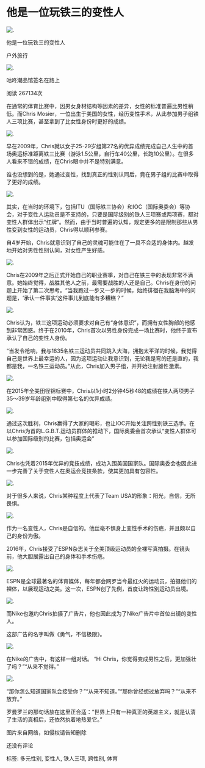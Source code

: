# 他是一位玩铁三的变性人

![.](https://webapp.codoon.com/codoon-welcome-cdn/images/codoon_white.d4d16.png)

他是一位玩铁三的变性人

户外旅行

![.](https://imageads.codoon.com/backend/314eec31-9902-11eb-afee-0178a66a9c60.jpg)

咕咚潮品馆签名在路上

阅读 267134次

在通常的体育比赛中，因男女身材结构等因素的差异，女性的标准普遍比男性稍低。而Chris Mosier，一位出生于美国的女性，经历变性手术，从此参加男子组铁人三项比赛，甚至拿到了比女性身份时更好的成绩。

![.](https://imageads.codoon.com/backend/6f09b116-0c0f-11e7-b231-015acc9bc120.jpg)

早在2009年，Chris就以女子25-29岁组第27名的优异成绩完成自己人生中的首场奥运标准距离铁三比赛（游泳1.5公里，自行车40公里，长跑10公里）。在很多人看来不错的成绩，在Chris眼中并不是特别满意。

谁也没想到的是，她通过变性，找到真正的性别认同后，竟在男子组的比赛中取得了更好的成绩。

![.](https://imageads.codoon.com/backend/f56353b5-0bcf-11e7-b231-015acc9bc120.jpg)

其实，在当时的环境下，包括ITU（国际铁三协会）和IOC（国际奥委会）等协会，对于变性人运动员是不支持的，只要是国际级别的铁人三项赛或两项赛，都对变性人群体出示“红牌”。然而，由于当时普遍的认知，规定更多的是限制那些从男性变到女性的运动员，Chris得以顺利参赛。

自4岁开始，Chris就意识到了自己的灵魂可能住在了一具不合适的身体内。越发地开始对男性性别认同，对女性产生好感。 

![.](https://imageads.codoon.com/backend/a3927cc1-0bd0-11e7-b231-015acc9bc120.jpg)

Chris在2009年之后正式开始自己的职业赛季，对自己在铁三中的表现非常不满意。她始终觉得，战胜其他人之前，最需要战胜的人还是自己。Chris在身份的问题上开始了第二次思考。“当我跑过一步又一步的时候，始终徘徊在我脑海中的问题是，‘承认一件事实’这件事儿到底能有多糟糕？”

![.](https://imageads.codoon.com/backend/737eeb72-0bd0-11e7-b231-015acc9bc120.jpg)

Chris认为，铁三这项运动必须要求对自己有“身体意识”，而拥有女性胸部的他感到非常困惑。终于在2010年，Chris首次以男性身份完成一场比赛时，他终于宣布承认了自己的变性人身份。

“当发令枪响，我与1835名铁三运动员共同跳入大海，拥抱太平洋的时候，我觉得自己是世界上最幸运的人，因为这项运动让我意识到，无论我是弯的还是直的，我都是我，一名铁三运动员。”从此，Chris加入男子组，并开始注射雄性激素。

![.](https://imageads.codoon.com/backend/65c64497-0bd0-11e7-b231-015acc9bc120.jpg)

在2015年全美田径锦标赛中，Chris以1小时2分钟45秒48的成绩在铁人两项男子35～39岁年龄组别中取得第七名的优异成绩。

![.](https://imageads.codoon.com/backend/aed0eec2-0bd0-11e7-b231-015acc9bc120.jpg)

通过这次胜利，Chris赢得了大家的喝彩，也让IOC开始关注跨性别铁三选手。在以Chris为首的L.G.B.T.运动员群体的推动下，国际奥委会首次承认“变性人群体可以参加国际级别的比赛，包括奥运会”

![.](https://imageads.codoon.com/backend/a3927cc1-0bd0-11e7-b231-015acc9bc120.jpg)

Chris也凭着2015年优异的竞技成绩，成功入围美国国家队。国际奥委会也因此进一步完善了关于变性人在奥运会竞技条款，使其更加具有包容性。

![.](https://imageads.codoon.com/backend/bafe2af7-0bd0-11e7-b231-015acc9bc120.jpg)

对于很多人来说，Chris某种程度上代表了Team USA的形象：阳光，自信，无所畏惧。

![.](https://imageads.codoon.com/backend/143728cb-0c63-11e7-b231-015acc9bc120.jpg)

作为一名变性人，Chris是自信的。他丝毫不惧身上变性手术的伤疤，并且颇以自己的身份为傲。

2016年，Chris接受了ESPN杂志关于全美顶级运动员的全裸写真拍摄。在镜头前，他大胆展露出自己的身体和手术伤疤。

![.](https://imageads.codoon.com/backend/d0e652eb-0bd0-11e7-b231-015acc9bc120.jpg)

ESPN是全球最著名的体育媒体，每年都会网罗当今最红火的运动员，拍摄他们的裸体，以展现运动之美。这一次，ESPN创了先例，首度让跨性别运动员出境。

![.](https://imageads.codoon.com/backend/e68aa369-0bd0-11e7-b231-015acc9bc120.jpg)

而Nike也邀约Chris拍摄了广告片，他也因此成为了Nike广告片中首位出镜的变性人。

这部广告的名字叫做《勇气，不信极限》。

![.](https://imageads.codoon.com/backend/f1422705-0bd0-11e7-b231-015acc9bc120.jpg)

在Nike的广告中，有这样一组对话。 “Hi Chris，你觉得变成男性之后，更加强壮了吗？”“从来不觉得。”

![.](https://imageads.codoon.com/backend/12506d4c-0bd1-11e7-b231-015acc9bc120.jpg)

“那你怎么知道国家队会接受你？”“从来不知道。”“那你曾经想过放弃吗？”“从来不放弃。”

罗曼罗兰的那句话放在这里正合适：“世界上只有一种真正的英雄主义，就是认清了生活的真相后，还依然执着地热爱它。” 

图片来自网络，如侵权请告知删除

还没有评论

标签: 多元性别, 变性人, 铁人三项, 跨性别, 体育